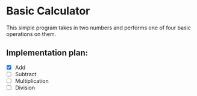 # Basic Calculator

This simple program takes in two numbers and performs one of four basic operations on them. 

## Implementation plan:
- [X] Add
- [ ] Subtract
- [ ] Multiplication
- [ ] Division
